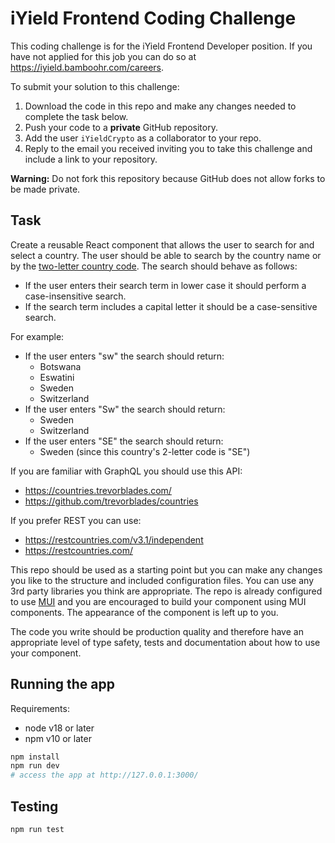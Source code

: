 # iYield Frontend Coding Challenge

This coding challenge is for the iYield Frontend Developer position. If you have not
applied for this job you can do so at https://iyield.bamboohr.com/careers.

To submit your solution to this challenge:
1. Download the code in this repo and make any changes needed to complete the task below.
2. Push your code to a **private** GitHub repository.
3. Add the user `iYieldCrypto` as a collaborator to your repo.
4. Reply to the email you received inviting you to take this challenge and include a link
   to your repository.

**Warning:** Do not fork this repository because GitHub does not allow forks to be made private.

## Task

Create a reusable React component that allows the user to search for and select a country.
The user should be able to search by the country name or by the
[two-letter country code](https://en.wikipedia.org/wiki/ISO_3166-1_alpha-2). The search
should behave as follows:
- If the user enters their search term in lower case it should perform a case-insensitive
  search.
- If the search term includes a capital letter it should be a case-sensitive search.

For example:
- If the user enters "sw" the search should return:
  - Botswana
  - Eswatini
  - Sweden
  - Switzerland
- If the user enters "Sw" the search should return:
  - Sweden
  - Switzerland
- If the user enters "SE" the search should return:
  - Sweden (since this country's 2-letter code is "SE")

If you are familiar with GraphQL you should use this API:
- https://countries.trevorblades.com/
- https://github.com/trevorblades/countries

If you prefer REST you can use:
- https://restcountries.com/v3.1/independent
- https://restcountries.com/

This repo should be used as a starting point but you can make any changes you like to the
structure and included configuration files. You can use any 3rd party libraries you think
are appropriate. The repo is already configured to use
[MUI](https://mui.com/material-ui/getting-started/) and you are encouraged to build your
component using MUI components. The appearance of the component is left up to you.

The code you write should be production quality and therefore have an appropriate level
of type safety, tests and documentation about how to use your component.

## Running the app

Requirements:
- node v18 or later
- npm v10 or later

```bash
npm install
npm run dev
# access the app at http://127.0.0.1:3000/
```

## Testing
```bash
npm run test
```